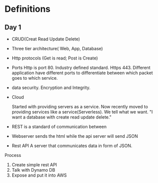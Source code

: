 # Definitions
## Day 1
* CRUD(Creat Read Update Delete)
* Three tier architecture( Web, App, Database)
* Http protocols (Get is read; Post is Create)
* Ports
Http is port 80. Industry defined standard. Https 443. Different application have different ports to differentiate between which packet goes to which service.
* data security. Encryption and Integrity. 
* Cloud

    Started with providing servers as a service. 
    Now recently moved to providing services like a service(Serverless).
     We tell what we want. "I want a database with create read update delete." 
* REST is a standard of communication between 

* Webserver sends the html while the api server will send JSON

* Rest API
A server that communicates data in form of JSON.


Process

1. Create simple rest API 
2. Talk with Dynamo DB
3. Expose and put it into AWS